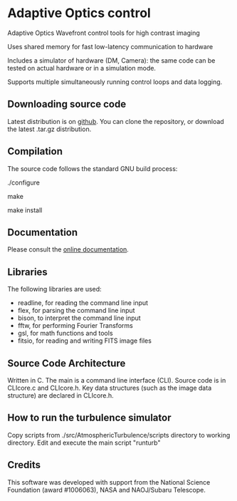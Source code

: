 # Adaptive Optics control 




Adaptive Optics Wavefront control tools for high contrast imaging

Uses shared memory for fast low-latency communication to hardware

Includes a simulator of hardware (DM, Camera): the same code can be tested on actual hardware or in a simulation mode.

Supports multiple simultaneously running control loops and data logging.





## Downloading source code
Latest distribution is on [github](
https://github.com/oguyon/AdaptiveOpticsControl).
You can clone the repository, or download the latest .tar.gz distribution.


## Compilation
The source code follows the standard GNU build process:

./configure

make

make install


## Documentation 
Please consult the [online documentation]( http://oguyon.github.io/AdaptiveOpticsControl/).


## Libraries
The following libraries are used:
- readline, for reading the command line input
- flex, for parsing the command line input
- bison, to interpret the command line input
- fftw, for performing Fourier Transforms
- gsl, for math functions and tools
- fitsio, for reading and writing FITS image files

## Source Code Architecture 
Written in C.
The main is a command line interface (CLI). Source code is in CLIcore.c and CLIcore.h.
Key data structures (such as the image data structure) are declared in CLIcore.h.

## How to run the turbulence simulator
Copy scripts from ./src/AtmosphericTurbulence/scripts directory to working directory.
Edit and execute the main script "runturb"


## Credits
This software was developed with support from the National Science Foundation (award #1006063), NASA and NAOJ/Subaru Telescope.
